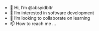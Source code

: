 - 👋 Hi, I’m @absyidbltr
- 👀 I’m interested in software development
- 💞️ I’m looking to collaborate on learning
- 📫 How to reach me ...

<!---
Rosyidabdl19/Rosyidabdl19 is a ✨ special ✨ repository because its `README.md` (this file) appears on your GitHub profile.
You can click the Preview link to take a look at your changes.
--->
